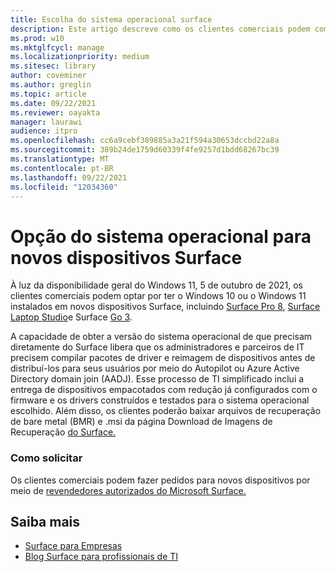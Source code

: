 ```yaml
---
title: Escolha do sistema operacional surface
description: Este artigo descreve como os clientes comerciais podem comprar novos dispositivos Surface com Windows 10 ou Windows 11.
ms.prod: w10
ms.mktglfcycl: manage
ms.localizationpriority: medium
ms.sitesec: library
author: coveminer
ms.author: greglin
ms.topic: article
ms.date: 09/22/2021
ms.reviewer: oayakta
manager: laurawi
audience: itpro
ms.openlocfilehash: cc6a9cebf389885a3a21f594a30653dccbd22a8a
ms.sourcegitcommit: 389b24de1759d60339f4fe9257d1bdd68267bc39
ms.translationtype: MT
ms.contentlocale: pt-BR
ms.lasthandoff: 09/22/2021
ms.locfileid: "12034360"
---
```

# <a name="os-choice-for-new-surface-devices"></a>Opção do sistema operacional para novos dispositivos Surface
 
À luz da disponibilidade geral do Windows 11, 5 de outubro de 2021, os clientes comerciais podem optar por ter o Windows 10 ou o Windows 11 instalados em novos dispositivos Surface, incluindo [Surface Pro 8](https://www.microsoft.com/surface/business/surface-pro-8), [Surface Laptop Studio](https://www.microsoft.com/surface/business/surface-laptop-studio)e Surface [Go 3](https://www.microsoft.com/surface/business/surface-go-3).  
 
A capacidade de obter a versão do sistema operacional de que precisam diretamente do Surface libera que os administradores e parceiros de IT precisem compilar pacotes de driver e reimagem de dispositivos antes de distribuí-los para seus usuários por meio do Autopilot ou Azure Active Directory domain join (AADJ). Esse processo de TI simplificado inclui a entrega de dispositivos empacotados com redução já configurados com o firmware e os drivers construídos e testados para o sistema operacional escolhido. Além disso, os clientes poderão baixar arquivos de recuperação de bare metal (BMR) e .msi da página Download de Imagens de Recuperação [do Surface.](https://support.microsoft.com/surface-recovery-image) 
 
### <a name="how-to-order"></a>Como solicitar

Os clientes comerciais podem fazer pedidos para novos dispositivos por meio de [revendedores autorizados do Microsoft Surface.](https://www.microsoft.com/surface/business/where-to-buy-microsoft-surface?)

## <a name="learn-more"></a>Saiba mais

- [Surface para Empresas](https://www.microsoft.com/surface/business)
- [Blog Surface para profissionais de TI](https://techcommunity.microsoft.com/t5/surface-it-pro-blog/bg-p/SurfaceITPro)